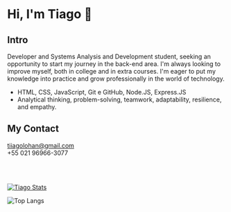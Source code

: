 # Hi, I'm Tiago 👋

## Intro

Developer and Systems Analysis and Development student, seeking an opportunity to start my journey in the back-end area. I'm always looking to improve myself, both in college and in extra courses. I'm eager to put my knowledge into practice and grow professionally in the world of technology.

- HTML, CSS, JavaScript, Git e GitHub, Node.JS, Express.JS
- Analytical thinking, problem-solving, teamwork, adaptability, resilience, and empathy.

## My Contact

tiiagolohan@gmail.com <br>
+55 021 96966-3077

<br> <br>

[![Tiago Stats](https://github-readme-stats.vercel.app/api?username=tiagoLohan)](https://github.com/anuraghazra/github-readme-stats)

![Top Langs](https://github-readme-stats.vercel.app/api/top-langs/?username=tiagoLohan&layout=compact)
